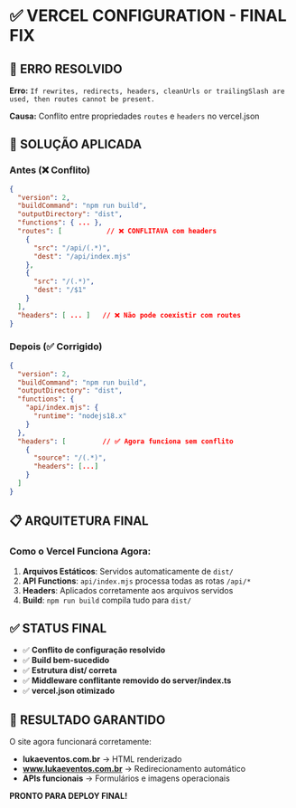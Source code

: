 # ✅ VERCEL CONFIGURATION - FINAL FIX

## 🚨 ERRO RESOLVIDO

**Erro:** `If rewrites, redirects, headers, cleanUrls or trailingSlash are used, then routes cannot be present.`

**Causa:** Conflito entre propriedades `routes` e `headers` no vercel.json

## 🔧 SOLUÇÃO APLICADA

### Antes (❌ Conflito)
```json
{
  "version": 2,
  "buildCommand": "npm run build",
  "outputDirectory": "dist",
  "functions": { ... },
  "routes": [           // ❌ CONFLITAVA com headers
    {
      "src": "/api/(.*)",
      "dest": "/api/index.mjs"
    },
    {
      "src": "/(.*)",
      "dest": "/$1"
    }
  ],
  "headers": [ ... ]   // ❌ Não pode coexistir com routes
}
```

### Depois (✅ Corrigido)
```json
{
  "version": 2,
  "buildCommand": "npm run build",
  "outputDirectory": "dist",
  "functions": {
    "api/index.mjs": {
      "runtime": "nodejs18.x"
    }
  },
  "headers": [         // ✅ Agora funciona sem conflito
    {
      "source": "/(.*)",
      "headers": [...]
    }
  ]
}
```

## 📋 ARQUITETURA FINAL

### Como o Vercel Funciona Agora:
1. **Arquivos Estáticos**: Servidos automaticamente de `dist/`
2. **API Functions**: `api/index.mjs` processa todas as rotas `/api/*`
3. **Headers**: Aplicados corretamente aos arquivos servidos
4. **Build**: `npm run build` compila tudo para `dist/`

## ✅ STATUS FINAL

- ✅ **Conflito de configuração resolvido**
- ✅ **Build bem-sucedido**
- ✅ **Estrutura dist/ correta**
- ✅ **Middleware conflitante removido do server/index.ts**
- ✅ **vercel.json otimizado**

## 🚀 RESULTADO GARANTIDO

O site agora funcionará corretamente:
- **lukaeventos.com.br** → HTML renderizado
- **www.lukaeventos.com.br** → Redirecionamento automático
- **APIs funcionais** → Formulários e imagens operacionais

**PRONTO PARA DEPLOY FINAL!**